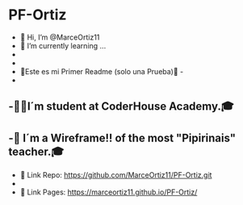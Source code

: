 # PF-Ortiz

- 👋 Hi, I’m @MarceOrtiz11 
- 🌱 I’m currently learning ...
-
-
- 🙌Este es mi Primer Readme (solo una Prueba)🙌 -
-
-👨‍🎓I´m student at CoderHouse Academy.🎓 
-
-🧶 I´m a Wireframe!! of the most "Pipirinais" teacher.🎓   
-
- 👀 Link Repo: https://github.com/MarceOrtiz11/PF-Ortiz.git
-
- 🚀 Link Pages: https://marceortiz11.github.io/PF-Ortiz/

<!-- Todo en progreso -->
<!-- En un futuro, cuando pueda dedicarme de lleno a esto, prometo hacer sitios "más pipirinais">
